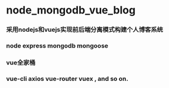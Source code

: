 # node_mongodb_vue_blog
### 采用nodejs和vuejs实现前后端分离模式构建个人博客系统
### node express mongodb mongoose
### vue全家桶
### vue-cli axios vue-router vuex , and so on.

